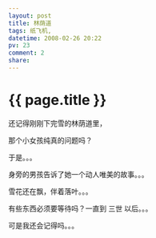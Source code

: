 ```yaml
---
layout: post
title: 林荫道
tags: 纸飞机,
datetime: 2008-02-26 20:22
pv: 23
comment: 2
share: 
---
```


{{ page.title }}
================

 <p>还记得刚刚下完雪的林荫道里，</p><p>那个小女孩纯真的问题吗？</p><p>于是。。。</p><p>身旁的男孩告诉了她一个动人唯美的故事。。。</p><p>雪花还在飘，伴着落叶。。。</p><p>有些东西必须要等待吗？一直到 三世 以后。。。</p><p>可是我还会记得吗。。。</p> 

